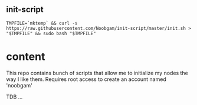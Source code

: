 ## init-script

```
TMPFILE=`mktemp` && curl -s https://raw.githubusercontent.com/Noobgam/init-script/master/init.sh > "$TMPFILE" && sudo bash "$TMPFILE"
```

# content

This repo contains bunch of scripts that allow me to initialize my nodes the way I like them.
Requires root access to create an account named 'noobgam'

TDB ...
